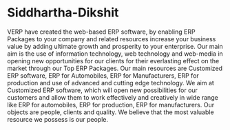 # Siddhartha-Dikshit
VERP have created the web-based ERP software, by enabling ERP Packages to your company and related resources increase your business value by adding ultimate growth and prosperity to your enterprise. Our main aim is the use of information technology, web technology and web-media in opening new opportunities for our clients for their everlasting effect on the market through our Top ERP Packages. Our main resources are Customized ERP software, ERP for Automobiles, ERP for Manufacturers, ERP for production and use of advanced and cutting edge technology.  We aim at Customized ERP software, which will open new possibilities for our customers and allow them to work effectively and creatively in wide range like ERP for automobiles, ERP for production, ERP for manufacturers. Our objects are people, clients and quality. We believe that the most valuable resource we possess is our people.
